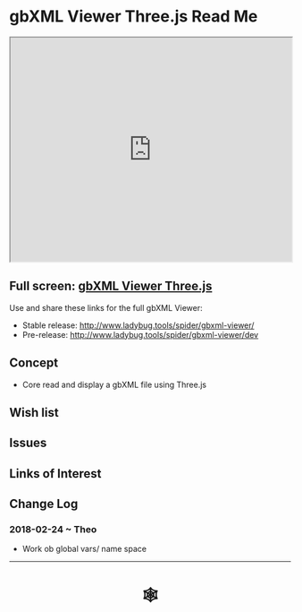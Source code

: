 <span style=display:none; >[You are now in a GitHub source code view - click this link to view Read Me file as a web page](http://www.ladybug.tools/spider/index.html#gbxml-viewer/r10-11/gv-thr/README.md "View file as a web page." ) </span>

# gbXML Viewer Three.js Read Me


<iframe class=iframeReadMe src=http://www.ladybug.tools/spider/gbxml-viewer/r10-11/gv-thr/gv-thr.html width=100% height=400px >Iframes are not displayed on github.com</iframe>


## Full screen: [gbXML Viewer Three.js ]( http://www.ladybug.tools/spider/gbxml-viewer/r10-11/gv-thr/gv-thr.html )

Use and share these links for the full gbXML Viewer:

* Stable release: <http://www.ladybug.tools/spider/gbxml-viewer/>
* Pre-release: <http://www.ladybug.tools/spider/gbxml-viewer/dev>

## Concept

* Core read and display a gbXML file using Three.js

## Wish list



## Issues



## Links of Interest



## Change Log

### 2018-02-24 ~ Theo

* Work ob global vars/ name space

***

# <center title="hello!" ><a href=javascript:window.scrollTo(0,0); style=text-decoration:none; > &#x1f578; </a></center>




